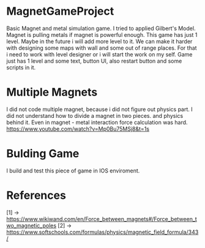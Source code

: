 # MagnetGameProject
Basic Magnet and metal simulation game. I tried to applied Gilbert's Model. Magnet is pulling metals if magnet is powerful enough. This game has just 1 level. Maybe in the future i will add more level to it. We can make it harder with designing some maps with wall and some out of range places. For that i need to work with level designer or i will start the work on my self. Game just has 1 level and some text, button UI, also restart button and some scripts in it. 


# Multiple Magnets
I did not code multiple magnet, because i did not figure out physics part. I did not understand how to divide a magnet in two pieces. and physics behind it. Even in magnet - metal interaction force calculation was hard.
https://www.youtube.com/watch?v=Mp0Bu75MSj8&t=1s

# Bulding Game
I build and test this piece of game in IOS enviroment.

# References
[1] -> https://www.wikiwand.com/en/Force_between_magnets#/Force_between_two_magnetic_poles
[2] -> https://www.softschools.com/formulas/physics/magnetic_field_formula/343/

